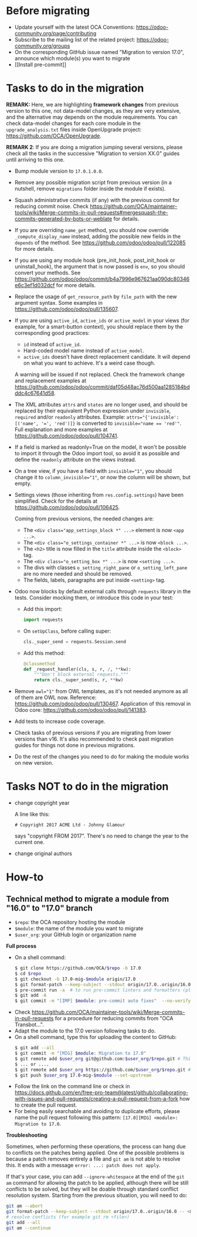 # Before migrating

* Update yourself with the latest OCA Conventions: https://odoo-community.org/page/contributing
* Subscribe to the mailing list of the related project: https://odoo-community.org/groups
* On the corresponding GitHub issue named "Migration to version 17.0", announce which module(s) you want to migrate
* [[Install pre-commit]]

# Tasks to do in the migration

**REMARK:** Here, we are highlighting **framework changes** from previous version to this one, not data-model changes, as they are very extensive, and the alternative may depends on the module requirements. You can check data-model changes for each core module in the `upgrade_analysis.txt` files inside OpenUpgrade project: https://github.com/OCA/OpenUpgrade.

**REMARK 2**: If you are doing a migration jumping several versions, please check all the tasks in the successive "Migration to version XX.0" guides until arriving to this one.

* Bump module version to `17.0.1.0.0`.
* Remove any possible migration script from previous version (in a nutshell, remove `migrations` folder inside the module if exists).
* Squash administrative commits (if any) with the previous commit for reducing commit noise. Check https://github.com/OCA/maintainer-tools/wiki/Merge-commits-in-pull-requests#mergesquash-the-commits-generated-by-bots-or-weblate for details.
* If you are overriding `name_get` method, you should now override `_compute_display_name` instead, adding the possible new fields in the `depends` of the method. See https://github.com/odoo/odoo/pull/122085 for more details.
* If you are using any module hook (pre_init_hook, post_init_hook or uninstall_hook), the argument that is now passed is `env`, so you should convert your methods. See https://github.com/odoo/odoo/commit/b4a7996e967621aa090dc80346e6c3ef1d032dcf for more details.
* Replace the usage of `get_resource_path` by `file_path` with the new argument syntax. Some examples in https://github.com/odoo/odoo/pull/135607.
* If you are using `active_id`, `active_ids` or `active_model` in your views (for example, for a smart-button context), you should replace them by the corresponding good practices:
  * `id` instead of `active_id`.
  * Hard-coded model name instead of `active_model`.
  * `active_ids` doesn't have direct replacement candidate. It will depend on what you want to achieve. It's a weird case though.

  A warning will be issued if not replaced. Check the framework change and replacement examples at https://github.com/odoo/odoo/commit/daf05d48ac76d500aa1285184bdddc4c67641d58.
* The XML attributes `attrs` and `states` are no longer used, and should be replaced by their equivalent Python expression under `invisible`, `required` and/or `readonly` attributes. Example: `attrs="{'invisible': [('name', '=', 'red')]}` is converted to `invisible="name == 'red'"`. Full explanation and more examples at https://github.com/odoo/odoo/pull/104741.
* If a field is marked as readonly=True on the model, it won't be possible to import it through the Odoo import tool, so avoid it as possible and define the `readonly` attribute on the views instead.
* On a tree view, if you have a field with `invisible="1"`, you should change it to `column_invisible="1"`, or now the column will be shown, but empty.
* Settings views (those inheriting from `res.config.settings`) have been simplified. Check for the details at https://github.com/odoo/odoo/pull/106425.

  Coming from previous versions, the needed changes are:
  * The `<div class="app_settings_block *" ...>` element is now `<app ...>`.
  * The `<div class="o_settings_container *" ...>` is now `<block ...>`.
  * The `<h2>` title is now filled in the `title` attribute inside the `<block>` tag.
  * The `<div class="o_setting_box *" ...>` is now `<setting ...>`.
  * The divs with classes `o_setting_right_pane` or `o_setting_left_pane` are no more needed and should be removed.
  * The fields, labels, paragraphs are put inside `<setting>` tag.
* Odoo now blocks by default external calls through `requests` library in the tests. Consider mocking them, or introduce this code in your test:

  * Add this import:

    ```python
    import requests
    ```
  * On `setUpClass`, before calling super:

    ```python
    cls._super_send = requests.Session.send
    ```
  * Add this method:

    ```python
    @classmethod
    def _request_handler(cls, s, r, /, **kw):
        """Don't block external requests."""
        return cls._super_send(s, r, **kw)
    ```
* Remove `owl="1"` from OWL templates, as it's not needed anymore as all of them are OWL now. Reference: https://github.com/odoo/odoo/pull/130467. Application of this removal in Odoo core: https://github.com/odoo/odoo/pull/141383.
* Add tests to increase code coverage.
* Check tasks of previous versions if you are migrating from lower versions than v16. It's also recommended to check past migration guides for things not done in previous migrations.
* Do the rest of the changes you need to do for making the module works on new version.

# Tasks NOT to do in the migration

* change copyright year

  A line like this:

  ```
  # Copyright 2017 ACME Ltd - Johnny Glamour
  ```
  says "copyright FROM 2017". There's no need to change the year to the current one.

* change original authors

# How-to

## Technical method to migrate a module from "16.0" to "17.0" branch

* `$repo`: the OCA repository hosting the module
* `$module`: the name of the module you want to migrate
* `$user_org`: your GitHub login or organization name

**Full process**

* On a shell command:
  ```bash
  $ git clone https://github.com/OCA/$repo -b 17.0
  $ cd $repo
  $ git checkout -b 17.0-mig-$module origin/17.0
  $ git format-patch --keep-subject --stdout origin/17.0..origin/16.0 -- $module | git am -3 --keep
  $ pre-commit run -a  # to run pre-commit linters and formatters (please ignore pylint errors at this stage)
  $ git add -A
  $ git commit -m "[IMP] $module: pre-commit auto fixes"  --no-verify  # it is important to do all formatting in one commit the first time
  ```
* Check https://github.com/OCA/maintainer-tools/wiki/Merge-commits-in-pull-requests for a procedure for reducing commits from "OCA Transbot...".
* Adapt the module to the 17.0 version following tasks to do.
* On a shell command, type this for uploading the content to GitHub:
  ```bash
  $ git add --all
  $ git commit -m "[MIG] $module: Migration to 17.0"
  $ git remote add $user_org git@github.com:$user_org/$repo.git # This mode requires an SSH key in the GitHub account
  $ ... or ....
  $ git remote add $user_org https://github.com/$user_org/$repo.git # This will required to enter user/password each time
  $ git push $user_org 17.0-mig-$module --set-upstream
  ```
* Follow the link on the command line or check in https://docs.github.com/en/free-pro-team@latest/github/collaborating-with-issues-and-pull-requests/creating-a-pull-request-from-a-fork how to create the pull request.
* For being easily searchable and avoiding to duplicate efforts, please name the pull request following this pattern: `[17.0][MIG] <module>: Migration to 17.0`.

**Troubleshooting**

Sometimes, when performing these operations, the process can hang due to conflicts on the patches being applied. One of the possible problems is because a patch removes entirely a file and `git am` is not able to resolve this. It ends with a message `error: ...: patch does not apply`.

If that's your case, you can add `--ignore-whitespace` at the end of the `git am` command for allowing the patch to be applied, although there will be still conflicts to be solved, but they will be doable through standard conflict resolution system. Starting from the previous situation, you will need to do:

```bash
git am --abort
git format-patch --keep-subject --stdout origin/17.0..origin/16.0 -- <module path> | git am -3 --keep --ignore-whitespace
# resolve conflicts (for example git rm <file>)
git add --all
git am --continue
```
